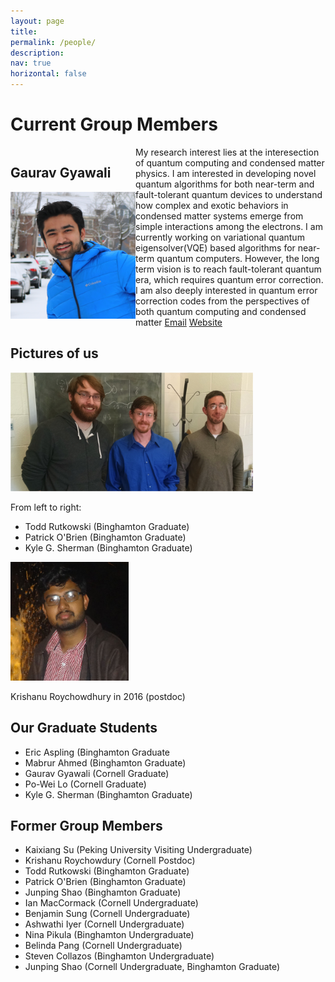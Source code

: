 ```yaml
---
layout: page
title:
permalink: /people/
description: 
nav: true
horizontal: false
---
```


# Current Group Members

<div style="clear: both;">
  <div style="float: left; margin-right 1em;">
   <h2>Gaurav Gyawali</h2>
  <img src="/assets/img/Gaurav_Gyawali.jpg" alt="Gaurav Gyawali" width="200"/>
  </div>
  <div>
    My research interest lies at the interesection of quantum computing and condensed matter physics. 
    I am interested in developing novel quantum algorithms for both near-term and fault-tolerant quantum devices 
    to understand how complex and exotic behaviors in condensed matter systems emerge from simple interactions 
    among the electrons. I am currently working on variational quantum eigensolver(VQE) based algorithms for 
    near-term quantum computers. However, the long term vision is to reach fault-tolerant quantum era, which 
    requires quantum error correction. I am also deeply interested in quantum error correction codes from the 
    perspectives of both quantum computing and condensed matter <a href="gg454@cornell.edu">Email</a> <a href="www.gauravgyawali.com">Website</a>
  </div>
</div>


 ## Pictures of us
 
<img src="/assets/img/Lawler_Group_Graduate Students_Fall_2016.png" alt="Todd, Kyle and Pat in 2015" height = 190 width="388" />

From left to right:
- Todd Rutkowski (Binghamton Graduate)
- Patrick O'Brien (Binghamton Graduate)
- Kyle G. Sherman (Binghamton Graduate)

<img src="/assets/img/KrishanuRoyChowdury.jpg" alt="Krishanu Roychowdhury in 2016" height=190 width=189 />

Krishanu Roychowdhury in 2016 (postdoc)

## Our Graduate Students
- Eric Aspling (Binghamton Graduate
- Mabrur Ahmed (Binghamton Graduate)
- Gaurav Gyawali (Cornell Graduate)
- Po-Wei Lo (Cornell Graduate)
- Kyle G. Sherman (Binghamton Graduate)

## Former Group Members
- Kaixiang Su (Peking University Visiting Undergraduate)
- Krishanu Roychowdury (Cornell Postdoc)
- Todd Rutkowski (Binghamton Graduate)
- Patrick O'Brien (Binghamton Graduate)
- Junping Shao (Binghamton Graduate)
- Ian MacCormack (Cornell Undergraduate)
- Benjamin Sung (Cornell Undergraduate)
- Ashwathi Iyer (Cornell Undergraduate)
- Nina Pikula (Binghamton Undergraduate)
- Belinda Pang (Cornell Undergraduate)
- Steven Collazos (Binghamton Undergraduate)
- Junping Shao (Cornell Undergraduate, Binghamton Graduate)
